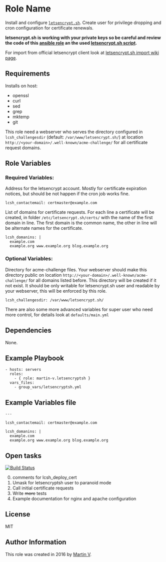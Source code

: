 Role Name
=========

Install and configure
[`letsencrypt.sh`](https://github.com/lukas2511/letsencrypt.sh).
Create user for privilege dropping and cron configuration for certificate
renewals.


**letsencrypt.sh is working with your private keys so be careful and review
the code of this [ansible role](https://github.com/martin-v/ansible-letsencryptsh)
an the used [letsencrypt.sh script](https://github.com/lukas2511/letsencrypt.sh/blob/2099c77fee3e7a15c5cea93063248af4569bf8de/letsencrypt.sh).**


For import from official letsencrypt client look at [letsencrypt.sh import wiki page](https://github.com/lukas2511/letsencrypt.sh/wiki/Import-from-official-letsencrypt-client).


Requirements
------------

Installs on host:
  - openssl
  - curl
  - sed
  - grep
  - mktemp
  - git

This role need a webserver who serves the directory configured in `lcsh_challengesdir`
(default: `/var/www/letsencrypt.sh/`) at location
`http://<your-domain>/.well-known/acme-challenge/` for all certificate
request domains.


Role Variables
--------------

### Required Variables:

Address for the letsencrypt account. Mostly for certificate expiration notices,
but should be not happen if the cron job works fine.

    lcsh_contactemail: certmaster@example.com

List of domains for certificate requests. For each line a certificate will
be created, in folder `/etc/letsencrypt.sh/certs/` with the name of the first
domain in line. The first domain is the common name, the other in line will
be alternate names for the certificate.

    lcsh_domanins: |
      example.com
      example.org www.example.org blog.example.org


### Optional Variables:

Directory for acme-challenge files. Your webserver should make this directory
public on location `http://<your-domain>/.well-known/acme-challenge/` for all domains listed
before. This directory will be created if it not exist. It should be only
writable for letsencrypt.sh user and readable by your webserver, this will
be enforced by this role.

    lcsh_challengesdir: /var/www/letsencrypt.sh/


There are also some more advanced variables for super user who need more control,
for details look at `defaults/main.yml`


Dependencies
------------

None.


Example Playbook
----------------

    - hosts: servers
      roles:
        - { role: martin-v.letsencryptsh }
      vars_files:
        - group_vars/letsencryptsh.yml

Example Variables file
----------------------

    ---

    lcsh_contactemail: certmaster@example.com

    lcsh_domanins: |
      example.com
      example.org www.example.org blog.example.org


Open tasks
----------

[![Build Status](https://travis-ci.org/martin-v/ansible-letsencryptsh.svg?branch=master)](https://travis-ci.org/martin-v/ansible-letsencryptsh)

0. comments for lcsh_deploy_cert
0. Umask for letsencryptsh user to paranoid mode
0. Call initial certificate requests
0. Write <del>more</del> tests
0. Example documentation for nginx and apache configuration


License
-------

MIT

Author Information
------------------

This role was created in 2016 by [Martin V](https://github.com/martin-v).
